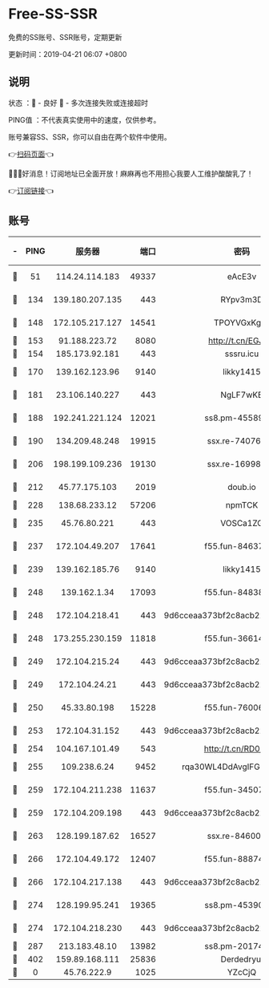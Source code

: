 # Free-SS-SSR

免费的SS账号、SSR账号，定期更新

更新时间：2019-04-21 06:07 +0800

## 说明

状态     ：🙂 - 良好 🙁 - 多次连接失败或连接超时

PING值   ：不代表真实使用中的速度，仅供参考。

账号兼容SS、SSR，你可以自由在两个软件中使用。

👉[扫码页面](https://liesauer.github.io/Free-SS-SSR/)👈

🎉🎉🎉好消息！订阅地址已全面开放！麻麻再也不用担心我要人工维护酸酸乳了！

👉[订阅链接](https://www.liesauer.net/yogurt/subscribe?ACCESS_TOKEN=DAYxR3mMaZAsaqUb)👈

## 账号

|-|PING|服务器|端口|密码|加密方式|区域|
|:----:|:----:|:-----:|-----:|:----:|:----:|:----:|
|🙂|51|114.24.114.183|49337|eAcE3v|chacha20-ietf|TW|
|🙂|134|139.180.207.135|443|RYpv3m3D|aes-256-cfb|JP|
|🙂|148|172.105.217.127|14541|TPOYVGxKglpi|aes-256-cfb|JP|
|🙂|153|91.188.223.72|8080|http://t.cn/EGJIyrl|rc4-md5|RU|
|🙂|154|185.173.92.181|443|sssru.icu|rc4-md5|RU|
|🙂|170|139.162.123.96|9140|likky1415|aes-256-cfb|JP|
|🙂|181|23.106.140.227|443|NgLF7wKB|aes-256-cfb|US|
|🙂|188|192.241.221.124|12021|ss8.pm-45589166|aes-256-cfb|US|
|🙂|190|134.209.48.248|19915|ssx.re-74076928|aes-256-cfb|US|
|🙂|206|198.199.109.236|19130|ssx.re-16998914|aes-256-cfb|US|
|🙂|212|45.77.175.103|2019|doub.io|aes-128-ctr|SG|
|🙂|228|138.68.233.12|57206|npmTCK|rc4-md5|US|
|🙂|235|45.76.80.221|443|VOSCa1ZG|aes-256-cfb|DE|
|🙂|237|172.104.49.207|17641|f55.fun-84637205|aes-256-cfb|SG|
|🙂|239|139.162.185.76|9140|likky1415|aes-256-cfb|DE|
|🙂|248|139.162.1.34|17093|f55.fun-84838743|aes-256-cfb|SG|
|🙂|248|172.104.218.41|443|9d6cceaa373bf2c8acb22e60b6a58be6|aes-256-cfb|US|
|🙂|248|173.255.230.159|11818|f55.fun-36614091|aes-256-cfb|US|
|🙂|249|172.104.215.24|443|9d6cceaa373bf2c8acb22e60b6a58be6|aes-256-cfb|US|
|🙂|249|172.104.24.21|443|9d6cceaa373bf2c8acb22e60b6a58be6|aes-256-cfb|US|
|🙂|250|45.33.80.198|15228|f55.fun-76006716|aes-256-cfb|US|
|🙂|253|172.104.31.152|443|9d6cceaa373bf2c8acb22e60b6a58be6|aes-256-cfb|US|
|🙂|254|104.167.101.49|543|http://t.cn/RD0D7sx|rc4-md5|CA|
|🙂|255|109.238.6.24|9452|rqa30WL4DdAvgIFG6Fs3znzTa|aes-256-cfb|FR|
|🙂|259|172.104.211.238|11637|f55.fun-34507560|aes-256-cfb|US|
|🙂|259|172.104.209.198|443|9d6cceaa373bf2c8acb22e60b6a58be6|aes-256-cfb|US|
|🙂|263|128.199.187.62|16527|ssx.re-84600729|aes-256-cfb|SG|
|🙂|266|172.104.49.172|12407|f55.fun-88874010|aes-256-cfb|SG|
|🙂|266|172.104.217.138|443|9d6cceaa373bf2c8acb22e60b6a58be6|aes-256-cfb|US|
|🙂|274|128.199.95.241|19365|ss8.pm-45390350|aes-256-cfb|SG|
|🙂|274|172.104.218.230|443|9d6cceaa373bf2c8acb22e60b6a58be6|aes-256-cfb|US|
|🙂|287|213.183.48.10|13982|ss8.pm-20174684|rc4-md5|RU|
|🙂|402|159.89.168.111|25836|Derdedryuj|chacha20|IN|
|🙁|0|45.76.222.9|1025|YZcCjQ|rc4-md5|JP|
